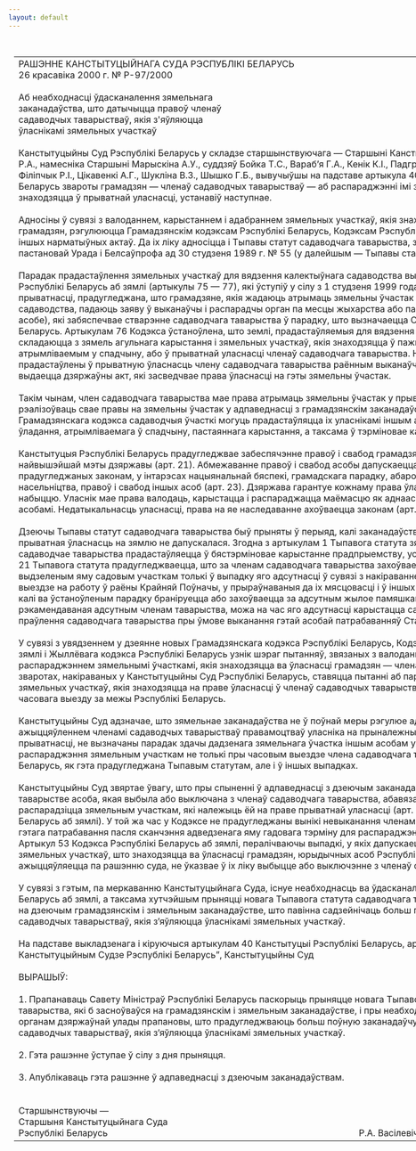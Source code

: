 ```yaml
---
layout: default
---
```


<div style="margin: 0px auto; width: 1000px;">

<div id="flag">

 

</div>

<div id="fixedWidth">

<div id="body">

<div id="columnSpanned">

<div id="content" style="margin: 10px">

<table>
<colgroup>
<col style="width: 100%" />
</colgroup>
<tbody>
<tr class="odd">
<td><div data-align="center" style="text-transform: uppercase;">
Рашэнне Канстытуцыйнага Суда Рэспублікі Беларусь
</div>
<div data-align="center">
26 красавіка 2000 г. № Р-97/2000
</div>
<div data-align="left" style="width: 400px; margin-top: 20px; margin-bottom: 20px;">
Аб неабходнасці ўдасканалення зямельнага заканадаўства, што датычыцца правоў членаў садаводчых таварыстваў, якія з'яўляюцца ўласнікамі зямельных участкаў
</div>
<div data-align="justify">
Канстытуцыйны Суд Рэспублікі Беларусь у складзе старшынствуючага — Старшыні Канстытуцыйнага Суда Васілевіча Р.А., намесніка Старшыні Марыскіна А.У., суддзяў Бойка Т.С., Вараб’я Г.А., Кенік К.I., Падгрушы В.В., Саркісавай Э.А., Філіпчык Р.I., Цікавенкі А.Г., Шукліна В.З., Шышко Г.Б., вывучыўшы на падставе артыкула 40 Канстытуцыі Рэспублікі Беларусь звароты грамадзян — членаў садаводчых таварыстваў — аб распараджэнні імі зямельнымі ўчасткамі, якія знаходзяцца ў прыватнай уласнасці, устанавіў наступнае.
</div>
<div data-align="justify">
 
</div>
<div data-align="justify">
Адносіны ў сувязі з валоданнем, карыстаннем і адабраннем зямельных участкаў, якія знаходзяцца ва ўласнасці грамадзян, рэгулююцца Грамадзянскім кодэксам Рэспублікі Беларусь, Кодэксам Рэспублікі Беларусь аб зямлі, шэрагам іншых нарматыўных актаў. Да іх ліку адносіцца і Тыпавы статут садаводчага таварыства, зацверджаны сумеснай пастановай Урада і Белсаўпрофа ад 30 студзеня 1989 г. № 55 (у далейшым — Тыпавы статут).
</div>
<div data-align="justify">
 
</div>
<div data-align="justify">
Парадак прадастаўлення зямельных участкаў для вядзення калектыўнага садаводства вызначаецца Кодэксам Рэспублікі Беларусь аб зямлі (артыкулы 75 — 77), які ўступіў у сілу з 1 студзеня 1999 года. Артыкулам 75 Кодэкса, у прыватнасці, прадугледжана, што грамадзяне, якія жадаюць атрымаць зямельны ўчастак для вядзення калектыўнага садаводства, падаюць заяву ў выканаўчы і распарадчы орган па месцы жыхарства або па месцы работы (юрыдычнай асобе), які забяспечвае стварэнне садаводчага таварыства ў парадку, што вызначаецца Саветам Міністраў Рэспублікі Беларусь. Артыкулам 76 Кодэкса ўстаноўлена, што землі, прадастаўляемыя для вядзення калектыўнага садаводства, складаюцца з зямель агульнага карыстання і зямельных участкаў, якія знаходзяцца ў пажыццёвым уладанні, атрымліваемым у спадчыну, або ў прыватнай уласнасці членаў садаводчага таварыства. На зямельны ўчастак, прадастаўлены ў прыватную ўласнасць члену садаводчага таварыства раённым выканаўчым і распарадчым органам, выдаецца дзяржаўны акт, які засведчвае права ўласнасці на гэты зямельны ўчастак.
</div>
<div data-align="justify">
 
</div>
<div data-align="justify">
Такім чынам, член садаводчага таварыства мае права атрымаць зямельны ўчастак у прыватную ўласнасць і рэалізоўваць свае правы на зямельны ўчастак у адпаведнасці з грамадзянскім заканадаўствам. Згодна з артыкулам 262 Грамадзянскага кодэкса садаводчыя ўчасткі могуць прадастаўляцца іх уласнікамі іншым асобам на праве пажыццёвага ўладання, атрымліваемага ў спадчыну, пастаяннага карыстання, а таксама ў тэрміновае карыстанне, у тым ліку ў арэнду.
</div>
<div data-align="justify">
 
</div>
<div data-align="justify">
Канстытуцыя Рэспублікі Беларусь прадугледжвае забеспячэнне правоў і свабод грамадзян Рэспублікі Беларусь у якасці найвышэйшай мэты дзяржавы (арт. 21). Абмежаванне правоў і свабод асобы дапускаецца толькі ў выпадках, прадугледжаных законам, у інтарэсах нацыянальнай бяспекі, грамадскага парадку, абароны маралі, здароўя насельніцтва, правоў і свабод іншых асоб (арт. 23). Дзяржава гарантуе кожнаму права ўласнасці і садзейнічае яе набыццю. Уласнік мае права валодаць, карыстацца і распараджацца маёмасцю як аднаасобна, так і сумесна з іншымі асобамі. Недатыкальнасць уласнасці, права на яе наследаванне ахоўваецца законам (арт. 44).
</div>
<div data-align="justify">
 
</div>
<div data-align="justify">
Дзеючы Тыпавы статут садаводчага таварыства быў прыняты ў перыяд, калі заканадаўствам Рэспублікі Беларусь прыватная ўласнасць на зямлю не дапускалася. Згодна з артыкулам 1 Тыпавога статута зямельны ўчастак пад садаводчае таварыства прадастаўляецца ў бястэрміновае карыстанне прадпрыемству, установе, арганізацыі. Пунктам 21 Тыпавога статута прадугледжваецца, што за членам садаводчага таварыства захоўваецца права карыстання выдзеленым яму садовым участкам толькі ў выпадку яго адсутнасці ў сувязі з накіраваннем на работу за мяжу, пры выездзе на работу ў раёны Крайняй Поўначы, у прыраўнаваныя да іх мясцовасці і ў іншых выпадках часовай адсутнасці, калі ва ўстаноўленым парадку браніруецца або захоўваецца за адсутным жылое памяшканне. Пры гэтым іншая асоба, рэкамендаваная адсутным членам таварыства, можа на час яго адсутнасці карыстацца садовым участкам з дазволу праўлення садаводчага таварыства пры ўмове выканання гэтай асобай патрабаванняў Статута таварыства.
</div>
<div data-align="justify">
 
</div>
<div data-align="justify">
У сувязі з увядзеннем у дзеянне новых Грамадзянскага кодэкса Рэспублікі Беларусь, Кодэкса Рэспублікі Беларусь аб зямлі і Жыллёвага кодэкса Рэспублікі Беларусь узнік шэраг пытанняў, звязаных з валоданнем, карыстаннем і распараджэннем зямельнымі ўчасткамі, якія знаходзяцца ва ўласнасці грамадзян — членаў садаводчых таварыстваў. У зваротах, накіраваных у Канстытуцыйны Суд Рэспублікі Беларусь, ставяцца пытанні аб парадку здачы ў арэнду зямельных участкаў, якія знаходзяцца на праве ўласнасці ў членаў садаводчых таварыстваў, у тым ліку ў выпадку іх часовага выезду за межы Рэспублікі Беларусь.
</div>
<div data-align="justify">
 
</div>
<div data-align="justify">
Канстытуцыйны Суд адзначае, што зямельнае заканадаўства не ў поўнай меры рэгулюе адносіны, звязаныя з ажыццяўленнем членамі садаводчых таварыстваў правамоцтваў уласніка на прыналежныя ім зямельныя ўчасткі. У прыватнасці, не вызначаны парадак здачы дадзенага зямельнага ўчастка іншым асобам у арэнду, а таксама распараджэння зямельным участкам не толькі пры часовым выездзе члена садаводчага таварыства за межы Рэспублікі Беларусь, як гэта прадугледжана Тыпавым статутам, але і ў іншых выпадках.
</div>
<div data-align="justify">
 
</div>
<div data-align="justify">
Канстытуцыйны Суд звяртае ўвагу, што пры спыненні ў адпаведнасці з дзеючым заканадаўствам членства ў садаводчым таварыстве асоба, якая выбыла або выключана з членаў садаводчага таварыства, абавязана на працягу аднаго года распарадзіцца зямельным участкам, які належыць ёй на праве прыватнай уласнасці (арт. 77 Кодэкса Рэспублікі Беларусь аб зямлі). У той жа час у Кодэксе не прадугледжаны вынікі невыканання членам садаводчага таварыства гэтага патрабавання пасля сканчэння адведзенага яму гадовага тэрміну для распараджэння зямельным участкам. Артыкул 53 Кодэкса Рэспублікі Беларусь аб зямлі, пералічваючы выпадкі, у якіх дапускаецца прымусовае адабранне зямельных участкаў, што знаходзяцца ва ўласнасці грамадзян, юрыдычных асоб Рэспублікі Беларусь, якое ажыццяўляецца па рашэнню суда, не ўказвае ў іх ліку выбыцце або выключэнне з членаў садаводчага таварыства.
</div>
<div data-align="justify">
 
</div>
<div data-align="justify">
У сувязі з гэтым, па меркаванню Канстытуцыйнага Суда, існуе неабходнасць ва ўдасканаленні Кодэкса Рэспублікі Беларусь аб зямлі, а таксама хутчэйшым прыняцці новага Тыпавога статута садаводчага таварыства, які б засноўваўся на дзеючым грамадзянскім і зямельным заканадаўстве, што павінна садзейнічаць больш поўнай абароне правоў членаў садаводчых таварыстваў, якія з’яўляюцца ўласнікамі зямельных участкаў.
</div>
<div data-align="justify">
 
</div>
<div data-align="justify">
На падставе выкладзенага і кіруючыся артыкулам 40 Канстытуцыі Рэспублікі Беларусь, артыкуламі 7, 36 Закона “Аб Канстытуцыйным Судзе Рэспублікі Беларусь”, Канстытуцыйны Суд
</div>
<div>
 
</div>
<div data-align="center">
ВЫРАШЫЎ:
</div>
<div data-align="center">
<strong> </strong>
</div>
<div data-align="justify">
1. Прапанаваць Савету Міністраў Рэспублікі Беларусь паскорыць прыняцце новага Тыпавога статута садаводчага таварыства, які б засноўваўся на грамадзянскім і зямельным заканадаўстве, і пры неабходнасці ўнесці кампетэнтным органам дзяржаўнай улады прапановы, што прадугледжваюць больш поўную заканадаўчую абарону правоў членаў садаводчых таварыстваў, якія з’яўляюцца ўласнікамі зямельных участкаў.
</div>
<div data-align="justify">
 
</div>
<div data-align="justify">
2. Гэта рашэнне ўступае ў сілу з дня прыняцця.
</div>
<div data-align="justify">
 
</div>
<div data-align="justify">
3. Апублікаваць гэта рашэнне ў адпаведнасці з дзеючым заканадаўствам.
</div>
<div>
 
</div>
<div>
 
</div>
<div>
Старшынствуючы —
</div>
<div>
Старшыня Канстытуцыйнага Суда
</div>
<div>
Рэспублікі Беларусь<span>                                                                                                         Р.А. Васілевіч</span>
</div></td>
</tr>
</tbody>
</table>

</div>

<div class="terminator">

 

</div>

</div>

</div>

</div>

</div>
